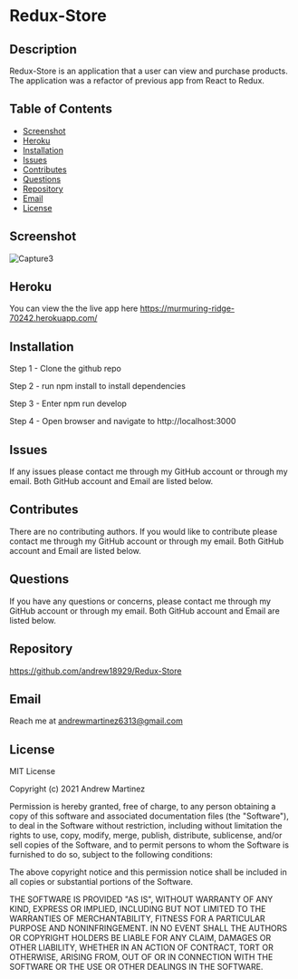 # Redux-Store

## Description

Redux-Store is an application that a user can view and purchase products. The application was a refactor of previous app from React to Redux.

## Table of Contents

- [Screenshot](#screenshot)
- [Heroku](#heroku)
- [Installation](#installation)
- [Issues](#issues)
- [Contributes](#contributes)
- [Questions](#questions)
- [Repository](#repository)
- [Email](#email)
- [License](#license)

## Screenshot

![Capture3](https://user-images.githubusercontent.com/87145391/148858123-286333b0-c824-4bc8-b594-5e86011dfc89.JPG)

## Heroku

You can view the the live app here https://murmuring-ridge-70242.herokuapp.com/

## Installation

Step 1 - Clone the github repo

Step 2 - run npm install to install dependencies

Step 3 - Enter npm run develop

Step 4 - Open browser and navigate to http://localhost:3000

## Issues

If any issues please contact me through my GitHub account or through my email. Both GitHub account and Email are listed below.

## Contributes

There are no contributing authors. If you would like to contribute please contact me through my GitHub account or through my email. Both GitHub account and Email are listed below.

## Questions

If you have any questions or concerns, please contact me through my GitHub account or through my email. Both GitHub account and Email are listed below.

## Repository

https://github.com/andrew18929/Redux-Store

## Email

Reach me at andrewmartinez6313@gmail.com

## License

MIT License

Copyright (c) 2021 Andrew Martinez

Permission is hereby granted, free of charge, to any person obtaining a copy of this software and associated documentation files (the "Software"), to deal in the Software without restriction, including without limitation the rights to use, copy, modify, merge, publish, distribute, sublicense, and/or sell copies of the Software, and to permit persons to whom the Software is furnished to do so, subject to the following conditions:

The above copyright notice and this permission notice shall be included in all copies or substantial portions of the Software.

THE SOFTWARE IS PROVIDED "AS IS", WITHOUT WARRANTY OF ANY KIND, EXPRESS OR IMPLIED, INCLUDING BUT NOT LIMITED TO THE WARRANTIES OF MERCHANTABILITY, FITNESS FOR A PARTICULAR PURPOSE AND NONINFRINGEMENT. IN NO EVENT SHALL THE AUTHORS OR COPYRIGHT HOLDERS BE LIABLE FOR ANY CLAIM, DAMAGES OR OTHER LIABILITY, WHETHER IN AN ACTION OF CONTRACT, TORT OR OTHERWISE, ARISING FROM, OUT OF OR IN CONNECTION WITH THE SOFTWARE OR THE USE OR OTHER DEALINGS IN THE SOFTWARE.
